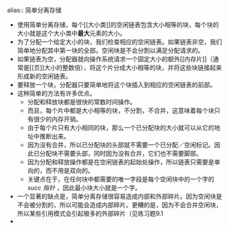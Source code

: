 alias:: 简单分离存储

- 使用简单分离存储，每个[[大小类]]的空闲链表包含大小相等的块，每个块的大小就是这个大小类中**最大**元素的大小。
- 为了分配一个给定大小的块，我们检查相应的空闲链表。如果链表非空，我们简单地分配其中第一块的全部。空闲块是不会分割以满足分配请求的。
- 如果链表为空，分配器就向操作系统请求一个固定大小的额外[[内存片]]（通常是[[页]]大小的整数倍），将这个片分成大小相等的块，并将这些块链接起来形成新的空闲链表。
- 要释放一个块，分配器只要简单地将这个块插入到相应的空闲链表的前部。
- 这种简单的方法有许多优点。
	- 分配和释放块都是很快的常数时间操作。
	- 而且，每个片中都是大小相等的块，不分割，不合并，这意味着每个块只有很少的内存开销。
	- 由于每个片只有大小相同的块，那么一个已分配块的大小就可以从它的地址中推断出来。
	- 因为没有合并，所以已分配块的头部就不需要一个已分配／空闲标记。因此已分配块不需要头部，同时因为没有合并，它们也不需要脚部。
	- 因为分配和释放操作都是在空闲链表的起始处操作，所以链表只需要是单向的，而不用是双向的。
	- 关键点在于，在任何块中都需要的唯一字段是每个空闲块中的一个字的 *succ 指针* ，因此最小块大小就是一个字。
- 一个显著的缺点是，简单分离存储很容易造成内部和外部碎片。因为空闲块是不会被分割的，所以可能会造成内部碎片。更糟的是，因为不会合并空闲块，所以某些引用模式会引起极多的外部碎片（见练习题9.1
-
